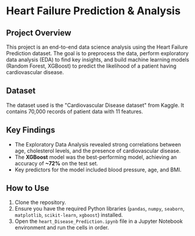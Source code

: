 # Heart Failure Prediction & Analysis

## Project Overview
This project is an end-to-end data science analysis using the Heart Failure Prediction dataset. The goal is to preprocess the data, perform exploratory data analysis (EDA) to find key insights, and build machine learning models (Random Forest, XGBoost) to predict the likelihood of a patient having cardiovascular disease.

## Dataset
The dataset used is the "Cardiovascular Disease dataset" from Kaggle. It contains 70,000 records of patient data with 11 features.

## Key Findings
* The Exploratory Data Analysis revealed strong correlations between age, cholesterol levels, and the presence of cardiovascular disease.
* The **XGBoost** model was the best-performing model, achieving an accuracy of **~72%** on the test set.
* Key predictors for the model included blood pressure, age, and BMI.

## How to Use
1.  Clone the repository.
2.  Ensure you have the required Python libraries (`pandas`, `numpy`, `seaborn`, `matplotlib`, `scikit-learn`, `xgboost`) installed.
3.  Open the `heart_Disease_Prediction.ipynb` file in a Jupyter Notebook environment and run the cells in order.
